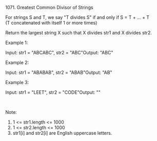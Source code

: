 1071. Greatest Common Divisor of Strings

For strings S and T, we say "T divides S" if and only if S = T + ... + T  (T concatenated with itself 1 or more times)

Return the largest string X such that X divides str1 and X divides str2.

Example 1:

Input: str1 = "ABCABC", str2 = "ABC"Output: "ABC"

Example 2:

Input: str1 = "ABABAB", str2 = "ABAB"Output: "AB"

Example 3:

Input: str1 = "LEET", str2 = "CODE"Output: ""

 

Note:
1. 1 &lt;= str1.length &lt;= 1000
2. 1 &lt;= str2.length &lt;= 1000
3. str1[i] and str2[i] are English uppercase letters.
